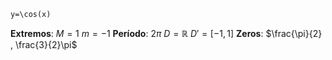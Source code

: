 
```desmos-graph
y=\cos(x)
```
**Extremos**: $M=1$ $m=-1$
**Período**: $2\pi$
$D=\mathbb{R}$
$D'=[-1,1]$
**Zeros**: $\frac{\pi}{2} , \frac{3}{2}\pi$
